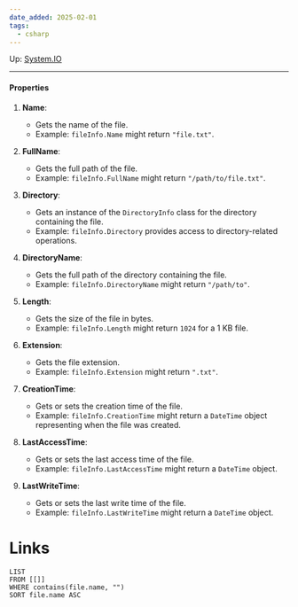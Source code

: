 ```yaml
---
date_added: 2025-02-01
tags:
  - csharp
---
```

Up: [System.IO](System.IO.md)
___
 #### Properties

1. **Name**:
    
    - Gets the name of the file.
    - Example: `fileInfo.Name` might return `"file.txt"`.
2. **FullName**:
    
    - Gets the full path of the file.
    - Example: `fileInfo.FullName` might return `"/path/to/file.txt"`.
3. **Directory**:
    
    - Gets an instance of the `DirectoryInfo` class for the directory containing the file.
    - Example: `fileInfo.Directory` provides access to directory-related operations.
4. **DirectoryName**:
    
    - Gets the full path of the directory containing the file.
    - Example: `fileInfo.DirectoryName` might return `"/path/to"`.
5. **Length**:
    
    - Gets the size of the file in bytes.
    - Example: `fileInfo.Length` might return `1024` for a 1 KB file.
6. **Extension**:
    
    - Gets the file extension.
    - Example: `fileInfo.Extension` might return `".txt"`.
7. **CreationTime**:
    
    - Gets or sets the creation time of the file.
    - Example: `fileInfo.CreationTime` might return a `DateTime` object representing when the file was created.
8. **LastAccessTime**:
    
    - Gets or sets the last access time of the file.
    - Example: `fileInfo.LastAccessTime` might return a `DateTime` object.
9. **LastWriteTime**:
    
    - Gets or sets the last write time of the file.
    - Example: `fileInfo.LastWriteTime` might return a `DateTime` object.
# Links
```dataview
LIST
FROM [[]]
WHERE contains(file.name, "")
SORT file.name ASC
```
